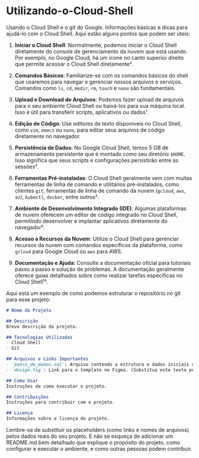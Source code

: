 # Utilizando-o-Cloud-Shell

Usando o Cloud Shell e o git do Google.
Informações básicas e dicas para ajudá-lo com o Cloud Shell. Aqui estão alguns pontos que podem ser úteis:

1. **Iniciar o Cloud Shell**: Normalmente, podemos iniciar o Cloud Shell diretamente do console de gerenciamento da nuvem que está usando. Por exemplo, no Google Cloud, há um ícone no canto superior direito que permite acessar o Cloud Shell diretamente².

2. **Comandos Básicos**: Familiarize-se com os comandos básicos do shell que usaremos para navegar e gerenciar nossos arquivos e serviços. Comandos como `ls`, `cd`, `mkdir`, `rm`, `touch` e `nano` são fundamentais.

3. **Upload e Download de Arquivos**: Podemos fazer upload de arquivos para o seu ambiente Cloud Shell ou baixá-los para sua máquina local. Isso é útil para transferir scripts, aplicativos ou dados¹.

4. **Edição de Código**: Use editores de texto disponíveis no Cloud Shell, como `vim`, `emacs` ou `nano`, para editar seus arquivos de código diretamente no navegador.

5. **Persistência de Dados**: No Google Cloud Shell, temos 5 GB de armazenamento persistente que é montado como seu diretório `$HOME`. Isso significa que seus scripts e configurações persistirão entre as sessões².

6. **Ferramentas Pré-instaladas**: O Cloud Shell geralmente vem com muitas ferramentas de linha de comando e utilitários pré-instalados, como clientes `git`, ferramentas de linha de comando da nuvem (`gcloud`, `aws`, `az`), `kubectl`, `docker`, entre outros².

7. **Ambiente de Desenvolvimento Integrado (IDE)**: Algumas plataformas de nuvem oferecem um editor de código integrado no Cloud Shell, permitindo desenvolver e implantar aplicativos diretamente do navegador².

8. **Acesso a Recursos da Nuvem**: Utilize o Cloud Shell para gerenciar recursos da nuvem com comandos específicos da plataforma, como `gcloud` para Google Cloud ou `aws` para AWS.

9. **Documentação e Ajuda**: Consulte a documentação oficial para tutoriais passo a passo e solução de problemas. A documentação geralmente oferece guias detalhados sobre como realizar tarefas específicas no Cloud Shell¹².

Aqui está um exemplo de como podemos estruturar o repositório no git para esse projeto:

```markdown
# Nome do Projeto

## Descrição
Breve descrição do projeto.

## Tecnologias Utilizadas
- Cloud Shell
- Git

## Arquivos e Links Importantes
- `banco_de_dados.sql`: Arquivo contendo a estrutura e dados iniciais do banco de dados.
- `design.fig`: Link para o template no Figma. (Substitua este texto pelo link real)

## Como Usar
Instruções de como executar o projeto.

## Contribuições
Instruções para contribuir com o projeto.

## Licença
Informações sobre a licença do projeto.
```

Lembre-se de substituir os placeholders (como links e nomes de arquivos) pelos dados reais do seu projeto. E não se esqueça de adicionar um README.md bem detalhado que explique o propósito do projeto, como configurar e executar o ambiente, e como outras pessoas podem contribuir.
